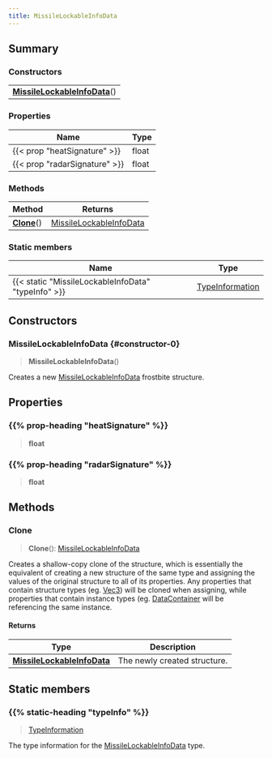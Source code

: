 ```yaml
---
title: MissileLockableInfoData
---
```



## Summary
### Constructors
| |
| ----------- |
| **[MissileLockableInfoData](#constructor-0)**() |

### Properties
| Name | Type |
| ---- | ---- |
| {{< prop "heatSignature" >}} | float |
| {{< prop "radarSignature" >}} | float |

### Methods
| Method | Returns |
| ------ | ---- |
| **[Clone](#clone)**() | [MissileLockableInfoData](/vext/ref/fb/missilelockableinfodata) |

### Static members
| Name | Type |
| ---- | ---- |
| {{< static "MissileLockableInfoData" "typeInfo" >}} | [TypeInformation](/vext/ref/shared/class/typeinformation) |

## Constructors
### MissileLockableInfoData {#constructor-0}
> **MissileLockableInfoData**()

Creates a new [MissileLockableInfoData](/vext/ref/fb/missilelockableinfodata) frostbite structure.

## Properties
### {{% prop-heading "heatSignature" %}}
> **float**

### {{% prop-heading "radarSignature" %}}
> **float**

## Methods
### Clone
> **Clone**(): [MissileLockableInfoData](/vext/ref/fb/missilelockableinfodata)

Creates a shallow-copy clone of the structure, which is essentially the equivalent of creating a new structure of the same type and assigning the values of the original structure to all of its properties. Any properties that contain structure types (eg. [Vec3](/vext/ref/shared/class/vec3)) will be cloned when assigning, while properties that contain instance types (eg. [DataContainer](/vext/ref/shared/class/datacontainer) will be referencing the same instance.

#### Returns
| Type | Description |
| ---- | ----------- |
| **[MissileLockableInfoData](/vext/ref/fb/missilelockableinfodata)** | The newly created structure. |

## Static members
### {{% static-heading "typeInfo" %}}
> [TypeInformation](/vext/ref/shared/class/typeinformation)

The type information for the [MissileLockableInfoData](/vext/ref/fb/missilelockableinfodata) type.

